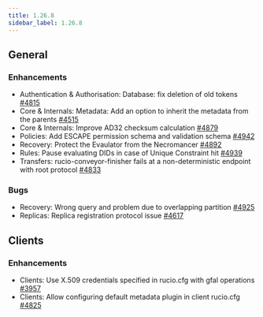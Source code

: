 ```yaml
---
title: 1.26.8
sidebar_label: 1.26.8
---
```


## General

### Enhancements

- Authentication & Authorisation: Database: fix deletion of old tokens [#4815](https://github.com/rucio/rucio/issues/4815)
- Core & Internals: Metadata: Add an option to inherit the metadata from the parents [#4515](https://github.com/rucio/rucio/issues/4515)
- Core & Internals: Improve AD32 checksum calculation [#4879](https://github.com/rucio/rucio/issues/4879)
- Policies: Add ESCAPE permission schema and validation schema  [#4942](https://github.com/rucio/rucio/issues/4942)
- Recovery: Protect the Evaulator from the Necromancer [#4892](https://github.com/rucio/rucio/issues/4892)
- Rules: Pause evaluating DIDs in case of Unique Constraint hit [#4939](https://github.com/rucio/rucio/issues/4939)
- Transfers: rucio-conveyor-finisher fails at a non-deterministic endpoint with root protocol [#4833](https://github.com/rucio/rucio/issues/4833)

### Bugs

- Recovery: Wrong query and problem due to overlapping partition [#4925](https://github.com/rucio/rucio/issues/4925)
- Replicas: Replica registration protocol issue [#4617](https://github.com/rucio/rucio/issues/4617)

## Clients

### Enhancements

- Clients: Use X.509 credentials specified in rucio.cfg with gfal operations [#3957](https://github.com/rucio/rucio/issues/3957)
- Clients: Allow configuring default metadata plugin in client rucio.cfg [#4825](https://github.com/rucio/rucio/issues/4825)

